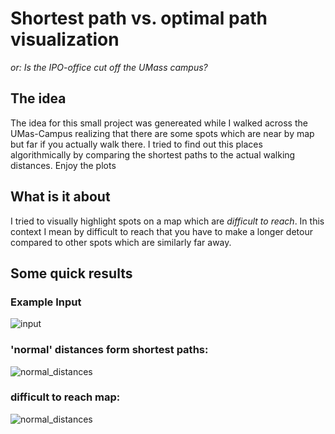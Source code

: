 # Shortest path vs. optimal path visualization 
_or:_  *Is the IPO-office cut off the UMass campus?*

## The idea
The idea for this small project was genereated while I walked across the UMas-Campus realizing that there are some spots which are near by map but far if you actually walk there. I tried to find out this places algorithmically by comparing the shortest paths to the actual walking distances. Enjoy the plots

## What is it about
I tried to visually highlight spots on a map which are _difficult to reach_. In this context I mean by difficult to reach that you have to make a longer detour compared to other spots which are similarly far away.

## Some quick results

### Example Input  
![input](https://raw.githubusercontent.com/baurls/Shortest-path-vs.-optimal-path-visualization-/master/map_umass.png "Normal distances")

### 'normal' distances form shortest paths:  
![normal_distances](https://raw.githubusercontent.com/baurls/Shortest-path-vs.-optimal-path-visualization-/master/results/from_campus_center_shortest.png "Normal distances")

### difficult to reach map:  
![normal_distances](https://raw.githubusercontent.com/baurls/Shortest-path-vs.-optimal-path-visualization-/master/results/from_north_west_deviance.png "Normal distances")
